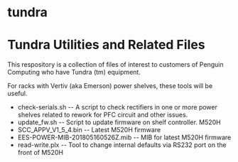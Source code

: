 # tundra
Tundra Utilities and Related Files
==================================

This respository is a collection of files of interest to customers of
Penguin Computing who have Tundra (tm) equipment.

For racks with Vertiv (aka Emerson) power shelves, these tools will be useful.

   * check-serials.sh -- A script to check rectifiers in one or more power shelves related to rework for PFC circuit and other issues.
   * update_fw.sh -- Script to update firmware on shelf controller. M520H
   * SCC_APPV_V1_5_4.bin -- Latest M520H firmware
   * EES-POWER-MIB-201805160526Z.mib -- MIB for latest M520H firmware
   * read-write.plx -- Tool to change internal defaults via RS232 port on the front of M520H

